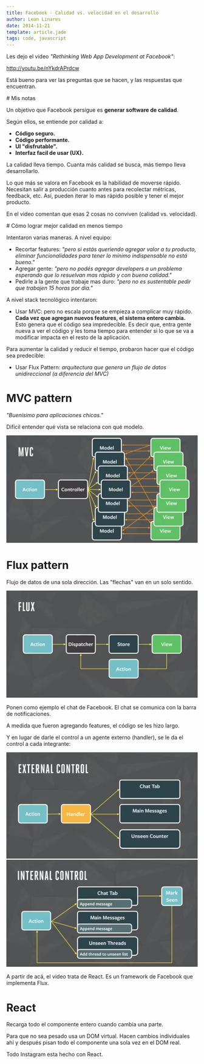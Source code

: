 ```yaml
---
title: Facebook - Calidad vs. velocidad en el desarrollo
author: Lean Linares
date: 2014-11-21
template: article.jade
tags: code, javascript
---
```


Les dejo el video *"Rethinking Web App Development at Facebook"*:

http://youtu.be/nYkdrAPrdcw

Está bueno para ver las preguntas que se hacen, y las respuestas que encuentran.

# Mis notas

Un objetivo que Facebook persigue es **generar software de calidad**.

Según ellos, se entiende por calidad a:

- **Código seguro.**
- **Código performante.**
- **UI "disfrutable".**
- **Interfaz facil de usar (UX).**

La calidad lleva tiempo. Cuanta más calidad se busca, más tiempo lleva desarrollarlo.

Lo que más se valora en Facebook es la habilidad de moverse rápido. Necesitan salir a producción cuanto antes para recolectar métricas, feedback, etc. Así, pueden iterar lo mas rápido posible y tener el mejor producto.

En el video comentan que esas 2 cosas no conviven (calidad vs. velocidad).

# Cómo lograr mejor calidad en menos tiempo

Intentaron varias maneras. A nivel equipo:

- Recortar features: *"pero si estás queriendo agregar valor a tu producto, eliminar funcionalidades para tener lo mínimo indispensable no está bueno."*
- Agregar gente: *"pero no podés agregar developers a un problema esperando que lo resuelvan mas rápido y con buena calidad."*
- Pedirle a la gente que trabaje mas duro: *"pero no es sustentable pedir que trabajen 15 horas por día."*

A nivel stack tecnológico intentaron:

- Usar MVC: pero no escala porque se empieza a complicar muy rápido. **Cada vez que agregan nuevos features, el sistema entero cambia.** Esto genera que el código sea impredecible. Es decir que, entra gente nueva a ver el código y les toma tiempo para entender si lo que se va a modificar impacta en el resto de la aplicación.

Para aumentar la calidad y reducir el tiempo, probaron hacer que el código sea predecible:

- Usar Flux Pattern: *arquitectura que genera un flujo de datos unidireccional (a diferencia del MVC)*

# MVC pattern

*"Buenísimo para aplicaciones chicas."*

Difícil entender qué vista se relaciona con qué modelo.

![MVC](mvc.png)

# Flux pattern

Flujo de datos de una sola dirección. Las "flechas" van en un solo sentido.

![Flux](flux.png)

Ponen como ejemplo el chat de Facebook. El chat se comunica con la barra de notificaciones.

A medida que fueron agregando features, el código se les hizo largo.

Y en lugar de darle el control a un agente externo (handler), se le da el control a cada integrante:

![External control](external-control.png)
![Internal control](internal-control.png)

A partir de acá, el video trata de React. Es un framework de Facebook que implementa Flux.

# React

Recarga todo el componente entero cuando cambia una parte.

Para que no sea pesado usa un DOM virtual. Hacen cambios individuales ahí y después pisan todo el componente una sola vez en el DOM real.

Todo Instagram esta hecho con React.
